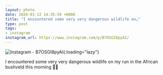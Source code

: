 ```yaml
---
layout: photo
date: 2020-01-12 14:35:59 +0000
title: "I encountered some very very dangerous wildlife on…"
type: post
tags:
- instagram
instagram_url: https://www.instagram.com/p/B7OSGI8pyAI/
---
```


![Instagram - B7OSGI8pyAI](https://colinseymour.co.uk/img/B7OSGI8pyAI.jpg){:loading="lazy"}

I encountered some very very dangerous wildlife on my run in the African bushveld this morning 🤣😂
